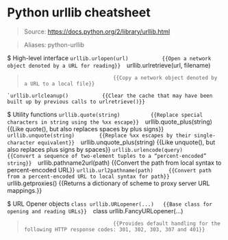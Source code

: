 # Python urllib cheatsheet

> Source: https://docs.python.org/2/library/urllib.html

> Aliases: python-urllib

$ High-level interface
    `urllib.urlopen(url)           {{Open a network object denoted by a URL for reading}} 
    `urllib.urlretrieve(url, filename)
>                                  {{Copy a network object denoted by a URL to a local file}} 
    `urllib.urlcleanup()           {{Clear the cache that may have been built up by previous calls to urlretrieve()}} 

$ Utility functions
    `urllib.quote(string)          {{Replace special characters in string using the %xx escape}} 
    `urllib.quote_plus(string)     {{Like quote(), but also replaces spaces by plus signs}} 
    `urllib.unquote(string)        {{Replace %xx escapes by their single-character equivalent}} 
    `urllib.unquote_plus(string)   {{Like unquote(), but also replaces plus signs by spaces}} 
    `urllib.urlencode(query)       {{Convert a sequence of two-element tuples to a “percent-encoded” string}} 
    `urllib.pathname2url(path)     {{Convert the path from local syntax to percent-encoded URL}} 
    `urllib.url2pathname(path)     {{Convert path from a percent-encoded URL to local syntax for path}} 
    `urllib.getproxies()           {{Returns a dictionary of scheme to proxy server URL mappings.}} 

$ URL Opener objects
    `class urllib.URLopener(...)   {{Base class for opening and reading URLs}} 
    `class urllib.FancyURLopener(...)
>                                  {{Provides default handling for the following HTTP response codes: 301, 302, 303, 307 and 401}} 

